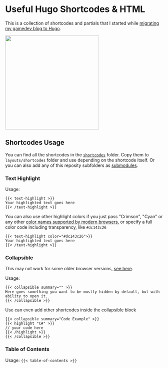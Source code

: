 # Useful Hugo Shortcodes & HTML

This is a collection of shortcodes and partials that I started while [migrating my gamedev blog to Hugo](https://letsmakeagame.net/static-vs-dynamic-website/).

<a href="https://bit.ly/3eovU6F"><img src="https://letsmakeagame.net/joinDiscord.png" width="300"></a>

## Shortcodes Usage
You can find all the shortcodes in the [`shortcodes`](https://github.com/Stals/lmg-hugo/tree/main/shortcodes) folder. 
Copy them to `layouts/shortcodes` folder and use depending on the shortcode itself. Or you can also add any of this reposity subfolders as [submodules](https://github.blog/2016-02-01-working-with-submodules/).

### Text Highlight
Usage:
```
{{< text-highlight >}}
Your highlighted text goes here
{{< /text-highlight >}}
```
You can also use other highlight colors if you just pass "Crimson", "Cyan" or any other [color names supported by modern browsers](https://www.w3schools.com/tags/ref_colornames.asp),
or specify a full color code including transparency, like `#dc143c26`
```
{{< text-highlight color="#dc143c26">}}
Your highlighted text goes here
{{< /text-highlight >}}
```

### Collapsible
This may not work for some older browser versions, [see here](https://caniuse.com/details).

Usage:
``` 
{{< collapsible summary="" >}}
Here goes something you want to be mostly hidden by default, but with ability to open it.
{{< /collapsible >}}
```

Use can even add other shortcodes inside the collapsible block
```
{{< collapsible summary="Code Example" >}}
{{< highlight "C#" >}}
// your code here
{{< /highlight >}}
{{< /collapsible >}}
```

### Table of Contents
Usage: `{{< table-of-contents >}}`
